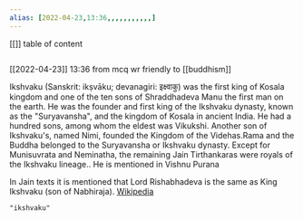 ```yaml
---
alias: [2022-04-23,13:36,,,,,,,,,,,]
---
```

[[]]
table of content
```toc
```

[[2022-04-23]] 13:36
from mcq
wr friendly to [[buddhism]]

Ikshvaku (Sanskrit: ikṣvāku; devanagiri: इक्ष्वाकु) was the first king of Kosala kingdom and one of the ten sons of Shraddhadeva Manu the first man on the earth. He was the founder and first king of the Ikshvaku dynasty, known as the "Suryavansha", and the kingdom of Kosala in ancient India. He had a hundred sons, among whom the eldest was Vikukshi. Another son of Ikshvaku's, named Nimi, founded the Kingdom of the Videhas.Rama and the Buddha belonged to the Suryavansha or Ikshvaku dynasty. Except for Munisuvrata and Neminatha, the remaining Jain Tirthankaras were royals of the Ikshvaku lineage.. He is mentioned in Vishnu Purana

In Jain texts it is mentioned that Lord Rishabhadeva is the same as King Ikshvaku (son of Nabhiraja).
[Wikipedia](https://en.wikipedia.org/wiki/Ikshvaku)
```query
"ikshvaku"
```